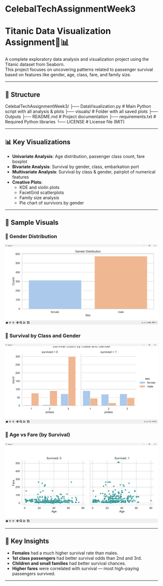 # CelebalTechAssignmentWeek3
# Titanic Data Visualization Assignment🚢📊

A complete exploratory data analysis and visualization project using the Titanic dataset from Seaborn.  
This project focuses on uncovering patterns related to passenger survival based on features like gender, age, class, fare, and family size.

---

## 📁 Structure
CelebalTechAssignmentWeek3/
├── DataVisualization.py # Main Python script with all analysis & plots
├── visuals/                     # Folder with all saved plots 
├── Outputs
├── README.md                    # Project documentation
├── requirements.txt             # Required Python libraries
└── LICENSE                      # License file (MIT)


---

## 📊 Key Visualizations

- **Univariate Analysis**: Age distribution, passenger class count, fare boxplot
- **Bivariate Analysis**: Survival by gender, class, embarkation port
- **Multivariate Analysis**: Survival by class & gender, pairplot of numerical features
- **Creative Plots**:
  - KDE and violin plots
  - FacetGrid scatterplots
  - Family size analysis
  - Pie chart of survivors by gender

---

## 📸 Sample Visuals

### 🔹 Gender Distribution
![Gender Distribution](visuals/gender_distribution.png)

### 🔹 Survival by Class and Gender
![Survival by Class and Gender](visuals/survival_by_class_gender.png)

### 🔹 Age vs Fare (by Survival)
![Age vs Fare by Survival](visuals/age_fare_survival_facet.png)

---

## 🧠 Key Insights

- **Females** had a much higher survival rate than males.
- **1st class passengers** had better survival odds than 2nd and 3rd.
- **Children and small families** had better survival chances.
- **Higher fares** were correlated with survival — most high-paying passengers survived.

---


